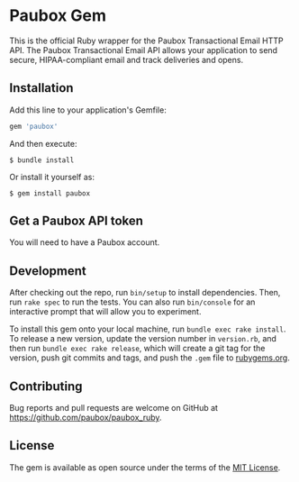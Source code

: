 # Paubox Gem
This is the official Ruby wrapper for the Paubox Transactional Email HTTP API. The Paubox Transactional Email API allows your application to send secure, HIPAA-compliant email and track deliveries and opens.

## Installation

Add this line to your application's Gemfile:

```ruby
gem 'paubox'
```

And then execute:

    $ bundle install

Or install it yourself as:

    $ gem install paubox

## Get a Paubox API token
You will need to have a Paubox account.


## Development

After checking out the repo, run `bin/setup` to install dependencies. Then, run `rake spec` to run the tests. You can also run `bin/console` for an interactive prompt that will allow you to experiment.

To install this gem onto your local machine, run `bundle exec rake install`. To release a new version, update the version number in `version.rb`, and then run `bundle exec rake release`, which will create a git tag for the version, push git commits and tags, and push the `.gem` file to [rubygems.org](https://rubygems.org).

## Contributing

Bug reports and pull requests are welcome on GitHub at https://github.com/paubox/paubox_ruby.


## License

The gem is available as open source under the terms of the [MIT License](http://opensource.org/licenses/MIT).

